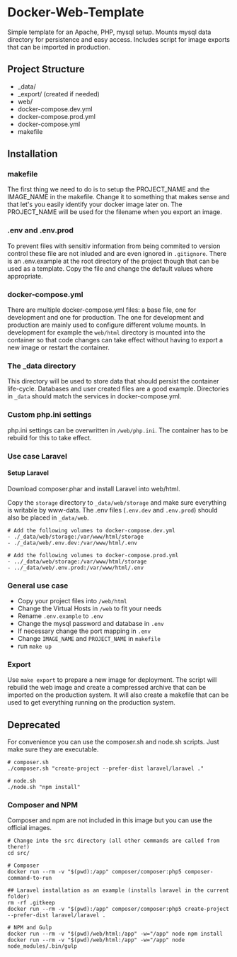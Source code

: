 # Docker-Web-Template

Simple template for an Apache, PHP, mysql setup. Mounts mysql data directory for persistence and easy access. Includes script for image exports that can be imported in production.

## Project Structure

- \_data/
- \_export/ (created if needed)
- web/
- docker-compose.dev.yml
- docker-compose.prod.yml
- docker-compose.yml
- makefile

## Installation

### makefile

The first thing we need to do is to setup the PROJECT_NAME and the IMAGE_NAME in the makefile. Change it to something that makes sense and that let's you easily identify your docker image later on. The PROJECT_NAME will be used for the filename when you export an image.

### .env and .env.prod

To prevent files with sensitiv information from being commited to version control these file are not inluded and are even ignored in ```.gitignore```. There is an .env.example at the root directory of the project though that can be used as a template. Copy the file and change the default values where appropriate.

### docker-compose.yml

There are multiple docker-compose.yml files: a base file, one for development and one for production. The one for development and production are mainly used to configure different volume mounts. In development for example the ```web/html``` directory is mounted into the container so that code changes can take effect without having to export a new image or restart the container.

### The \_data directory

This directory will be used to store data that should persist the container life-cycle. Databases and user created files are a good example.
Directories in ```_data``` should match the services in docker-compose.yml.

### Custom php.ini settings
php.ini settings can be overwritten in ```/web/php.ini```. The container has to be rebuild for this to take effect.

### Use case Laravel

#### Setup Laravel
Download composer.phar and install Laravel into web/html.

Copy the ```storage``` directory to ```_data/web/storage``` and make sure everything is writable by www-data. The .env files (```.env.dev``` and ```.env.prod```) should also be placed in ```_data/web```.

```
# Add the following volumes to docker-compose.dev.yml
- ./_data/web/storage:/var/www/html/storage
- ./_data/web/.env.dev:/var/www/html/.env

# Add the following volumes to docker-compose.prod.yml
- ../_data/web/storage:/var/www/html/storage
- ../_data/web/.env.prod:/var/www/html/.env
```

### General use case

- Copy your project files into ```/web/html```
- Change the Virtual Hosts in ```/web``` to fit your needs
- Rename ```.env.example``` to ```.env```
- Change the mysql password and database in ```.env```
- If necessary change the port mapping in ```.env```
- Change ```IMAGE_NAME``` and ```PROJECT_NAME``` in ```makefile```
- run ```make up```

### Export

Use ```make export``` to prepare a new image for deployment. The script will rebuild the web image and create a compressed archive that can be imported on the production system. It will also create a makefile that can be used to get everything running on the production system.

## Deprecated

For convenience you can use the composer.sh and node.sh scripts. Just make sure they are executable.

```
# composer.sh
./composer.sh "create-project --prefer-dist laravel/laravel ."

# node.sh
./node.sh "npm install"
```

### Composer and NPM

Composer and npm are not included in this image but you can use the official images.

```
# Change into the src directory (all other commands are called from there!)
cd src/

# Composer
docker run --rm -v "$(pwd):/app" composer/composer:php5 composer-command-to-run

## Laravel installation as an example (installs laravel in the current folder)
rm -rf .gitkeep
docker run --rm -v "$(pwd):/app" composer/composer:php5 create-project --prefer-dist laravel/laravel .

# NPM and Gulp
docker run --rm -v "$(pwd)/web/html:/app" -w="/app" node npm install
docker run --rm -v "$(pwd)/web/html:/app" -w="/app" node node_modules/.bin/gulp
```
